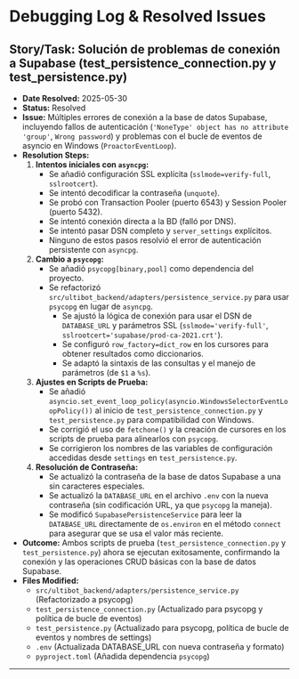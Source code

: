 # Debugging Log & Resolved Issues

## Story/Task: Solución de problemas de conexión a Supabase (test_persistence_connection.py y test_persistence.py)
- **Date Resolved:** 2025-05-30
- **Status:** Resolved
- **Issue:** Múltiples errores de conexión a la base de datos Supabase, incluyendo fallos de autenticación (`'NoneType' object has no attribute 'group'`, `Wrong password`) y problemas con el bucle de eventos de asyncio en Windows (`ProactorEventLoop`).
- **Resolution Steps:**
    1.  **Intentos iniciales con `asyncpg`:**
        -   Se añadió configuración SSL explícita (`sslmode=verify-full`, `sslrootcert`).
        -   Se intentó decodificar la contraseña (`unquote`).
        -   Se probó con Transaction Pooler (puerto 6543) y Session Pooler (puerto 5432).
        -   Se intentó conexión directa a la BD (falló por DNS).
        -   Se intentó pasar DSN completo y `server_settings` explícitos.
        -   Ninguno de estos pasos resolvió el error de autenticación persistente con `asyncpg`.
    2.  **Cambio a `psycopg`:**
        -   Se añadió `psycopg[binary,pool]` como dependencia del proyecto.
        -   Se refactorizó `src/ultibot_backend/adapters/persistence_service.py` para usar `psycopg` en lugar de `asyncpg`.
            -   Se ajustó la lógica de conexión para usar el DSN de `DATABASE_URL` y parámetros SSL (`sslmode='verify-full'`, `sslrootcert='supabase/prod-ca-2021.crt'`).
            -   Se configuró `row_factory=dict_row` en los cursores para obtener resultados como diccionarios.
            -   Se adaptó la sintaxis de las consultas y el manejo de parámetros (de `$1` a `%s`).
    3.  **Ajustes en Scripts de Prueba:**
        -   Se añadió `asyncio.set_event_loop_policy(asyncio.WindowsSelectorEventLoopPolicy())` al inicio de `test_persistence_connection.py` y `test_persistence.py` para compatibilidad con Windows.
        -   Se corrigió el uso de `fetchone()` y la creación de cursores en los scripts de prueba para alinearlos con `psycopg`.
        -   Se corrigieron los nombres de las variables de configuración accedidas desde `settings` en `test_persistence.py`.
    4.  **Resolución de Contraseña:**
        -   Se actualizó la contraseña de la base de datos Supabase a una sin caracteres especiales.
        -   Se actualizó la `DATABASE_URL` en el archivo `.env` con la nueva contraseña (sin codificación URL, ya que `psycopg` la maneja).
        -   Se modificó `SupabasePersistenceService` para leer la `DATABASE_URL` directamente de `os.environ` en el método `connect` para asegurar que se usa el valor más reciente.
- **Outcome:** Ambos scripts de prueba (`test_persistence_connection.py` y `test_persistence.py`) ahora se ejecutan exitosamente, confirmando la conexión y las operaciones CRUD básicas con la base de datos Supabase.
- **Files Modified:**
    - `src/ultibot_backend/adapters/persistence_service.py` (Refactorizado a psycopg)
    - `test_persistence_connection.py` (Actualizado para psycopg y política de bucle de eventos)
    - `test_persistence.py` (Actualizado para psycopg, política de bucle de eventos y nombres de settings)
    - `.env` (Actualizada DATABASE_URL con nueva contraseña y formato)
    - `pyproject.toml` (Añadida dependencia `psycopg`)

---
